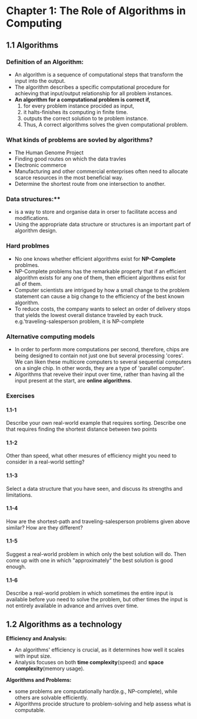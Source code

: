 # Chapter 1: The Role of Algorithms in Computing

## 1.1 Algorithms 

### Definition of an Algorithm:
- An algorithm is a sequence of computational steps that transform the input into the output.
- The algorithm describes a specific computational procedure for achieving that input/output relationship for all problem instances.
- **An algorithm for a computational problem is correct if,**
  1. for every problem instance procided as input,
  2. it halts-finishes its computing in finite time.
  3. outputs the correct solution to te problem instance.
  4. Thus, A correct algorithms solves the given computational problem.

### What kinds of problems are sovled by algorithms?
- The Human Genome Project
- Finding good routes on which the data travles
- Electronic commerce
- Manufacturing and other commercial enterprises often need to allocate scarce resources in the most beneficial way.
- Determine the shortest route from one intersection to another.

### Data structures:**
- is a way to store and organise data in orser to facilitate access and modifications.
- Using the appropriate data structure or structures is an important part of algorithm design.

### Hard problmes
- No one knows whether efficient algorithms exist for **NP-Complete** problmes.
- NP-Complete problems has the remarkable property that if an efficient algorithm exists for any one of them, then efficient algorithms exist for all of them.
- Computer scientists are intrigued by how a small change to the problem statement can cause a big change to the efficiency of the best known algorithm.
- To reduce costs, the company wants to select an order of delivery stops that yields the lowest overall distance traveled by each truck. e.g.'traveling-salesperson problem, it is NP-complete

### Alternative computing models
- In order to perform more computations per second, therefore, chips are being designed to contain not just one but several processing 'cores'. We can liken these multicore computers to several sequential computers on a single chip. In other words, they are a type of 'parallel computer'.
- Algorithms that reveive their input over time, rather than having all the input present at the start, are **online algorithms**.

### Exercises

#### 1.1-1
Describe your own real-world example that requires sorting. Describe one that requires finding the shortest distance between two points


#### 1.1-2
Other than speed, what other mesures of efficiency might you need to consider in a real-world setting?

#### 1.1-3
Select a data structure that you have seen, and discuss its strengths and limitations.

#### 1.1-4
How are the shortest-path and traveling-salesperson problems given above similar?
How are they different?

#### 1.1-5
Suggest a real-world problem in which only the best solution will do. Then come up with one in which "approximately" the best solution is good enough.

#### 1.1-6
Describe a real-world problem in which sometimes the entire input is available before yuo need to solve the problem, but other times the input is not entirely available in advance and arrives over time.


## 1.2 Algorithms as a technology

**Efficiency and Analysis:**
- An algorithms' efficiency is crucial, as it determines how well it scales with input size.
- Analysis focuses on both **time complexity**(speed) and **space complexity**(memory usage).

**Algorithms and Problems:**
- some problems are computationally hard(e.g., NP-complete), while others are solvable efficiently.
- Algorithms procide structure to problem-solving and help assess what is computable.


